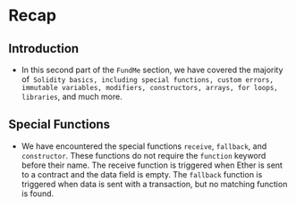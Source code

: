 # Recap

## Introduction
- In this second part of the `FundMe` section, we have covered the majority of` Solidity basics, including special functions, custom errors, immutable variables, modifiers, constructors, arrays, for loops, libraries`, and much more.

## Special Functions
- We have encountered the special functions `receive`, `fallback`, and `constructor`. These functions do not require the `function` keyword before their name. The receive function is triggered when Ether is sent to a contract and the data field is empty. The `fallback` function is triggered when data is sent with a transaction, but no matching function is found.

